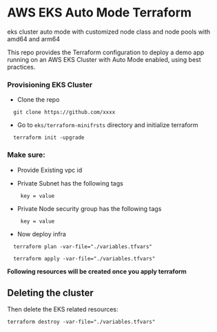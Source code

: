# AWS EKS **Auto Mode** Terraform 
eks cluster auto mode with customized  node class and node pools with amd64 and arm64

This repo provides the Terraform configuration to deploy a demo app running on an AWS EKS Cluster with Auto Mode enabled, using best practices.

### Provisioning EKS Cluster
- Clone the repo 
```cython
  git clone https://github.com/xxxx
```
- Go to `eks/terraform-minifrsts` directory and initialize terraform
```cython
  terraform init -upgrade
```

### Make sure:

- Provide Existing vpc id 

- Private Subnet has the following tags
  ```cython
   key = value
  ```
- Private Node security group has the following tags
  ```cython
   key = value
  ```

- Now deploy infra
```cython
  terraform plan -var-file="./variables.tfvars"
```
```cython
  terraform apply -var-file="./variables.tfvars"
```
**Following resources will be created once you apply terraform**

## Deleting the cluster
Then delete the EKS related resources:

```
terraform destroy -var-file="./variables.tfvars"
```

